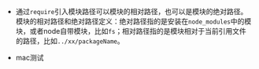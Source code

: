 - 通过`require`引入模块路径可以模块的相对路径，也可以是模块的绝对路径。模块的相对路径和绝对路径定义：绝对路径指的是安装在`node_modules`中的模块，或者node自带模块，比如`fs`；相对路径指的是模块相对于当前引用文件的路径，比如`../xx/packageName`。

- mac测试

